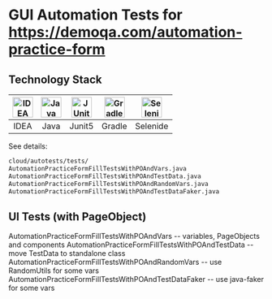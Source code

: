 # GUI Automation Tests for https://demoqa.com/automation-practice-form

## Technology Stack
| <a href="https://www.jetbrains.com/idea/"><img src="https://starchenkov.pro/qa-guru/img/skills/Intelij_IDEA.svg" width="40" height="40"  alt="IDEA"/></a> | <a href="https://www.jetbrains.com/idea/"><img src="https://starchenkov.pro/qa-guru/img/skills/Java.svg" width="40" height="40"  alt="Java"/></a> |<a href="https://www.jetbrains.com/idea/"><img src="https://starchenkov.pro/qa-guru/img/skills/JUnit5.svg" width="40" height="40"  alt="JUnit 5"/></a> | <a href="https://www.jetbrains.com/idea/"><img src="https://starchenkov.pro/qa-guru/img/skills/Gradle.svg" width="40" height="40"  alt="Gradle"/></a> |<a href="https://www.jetbrains.com/idea/"><img src="https://starchenkov.pro/qa-guru/img/skills/Selenide.svg" width="40" height="40"  alt="Selenide"/></a> |
| :---------: | :---------: | :---------: | :---------: | :---------: |
| IDEA | Java | Junit5 | Gradle | Selenide |

See details:  
```bash
cloud/autotests/tests/
AutomationPracticeFormFillTestsWithPOAndVars.java
AutomationPracticeFormFillTestsWithPOAndTestData.java
AutomationPracticeFormFillTestsWithPOAndRandomVars.java
AutomationPracticeFormFillTestsWithPOAndTestDataFaker.java
```
## UI Tests (with PageObject)
AutomationPracticeFormFillTestsWithPOAndVars -- variables, PageObjects and components
AutomationPracticeFormFillTestsWithPOAndTestData -- move TestData to standalone class
AutomationPracticeFormFillTestsWithPOAndRandomVars -- use RandomUtils for some vars
AutomationPracticeFormFillTestsWithPOAndTestDataFaker -- use java-faker for some vars




